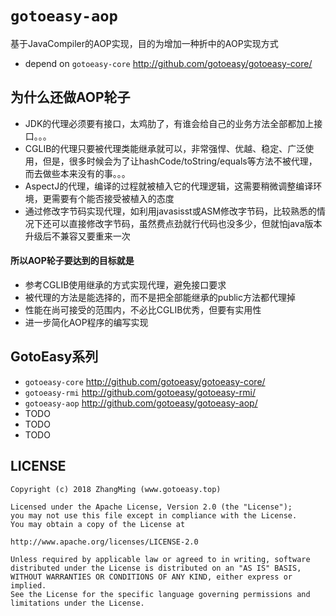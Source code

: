# `gotoeasy-aop`
基于JavaCompiler的AOP实现，目的为增加一种折中的AOP实现方式

- depend on `gotoeasy-core` http://github.com/gotoeasy/gotoeasy-core/

## 为什么还做AOP轮子
- JDK的代理必须要有接口，太鸡肋了，有谁会给自己的业务方法全部都加上接口。。。
- CGLIB的代理只要被代理类能继承就可以，非常强悍、优越、稳定、广泛使用，但是，很多时候会为了让hashCode/toString/equals等方法不被代理，而去做些本来没有的事。。。
- AspectJ的代理，编译的过程就被植入它的代理逻辑，这需要稍微调整编译环境，更需要有个能否接受被植入的态度
- 通过修改字节码实现代理，如利用javasisst或ASM修改字节码，比较熟悉的情况下还可以直接修改字节码，虽然费点劲就行代码也没多少，但就怕java版本升级后不兼容又要重来一次

#### 所以AOP轮子要达到的目标就是
- 参考CGLIB使用继承的方式实现代理，避免接口要求
- 被代理的方法是能选择的，而不是把全部能继承的public方法都代理掉
- 性能在尚可接受的范围内，不必比CGLIB优秀，但要有实用性
- 进一步简化AOP程序的编写实现

## GotoEasy系列
- `gotoeasy-core` http://github.com/gotoeasy/gotoeasy-core/
- `gotoeasy-rmi` http://github.com/gotoeasy/gotoeasy-rmi/
- `gotoeasy-aop` http://github.com/gotoeasy/gotoeasy-aop/
- TODO
- TODO
- TODO

## LICENSE

    Copyright (c) 2018 ZhangMing (www.gotoeasy.top)

    Licensed under the Apache License, Version 2.0 (the "License");
    you may not use this file except in compliance with the License.
    You may obtain a copy of the License at

    http://www.apache.org/licenses/LICENSE-2.0

    Unless required by applicable law or agreed to in writing, software
    distributed under the License is distributed on an "AS IS" BASIS,
    WITHOUT WARRANTIES OR CONDITIONS OF ANY KIND, either express or implied.
    See the License for the specific language governing permissions and
    limitations under the License.
